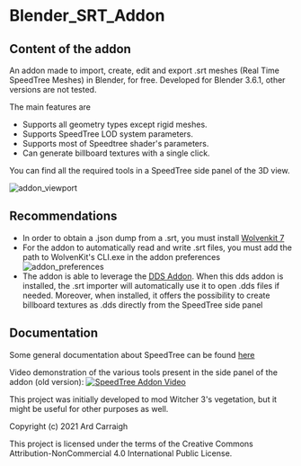 # Blender_SRT_Addon
## Content of the addon
An addon made to import, create, edit and export .srt meshes (Real Time SpeedTree Meshes) in Blender, for free. Developed for Blender 3.6.1, other versions are not tested.

The main features are
- Supports all geometry types except rigid meshes.
- Supports SpeedTree LOD system parameters.
- Supports most of Speedtree shader's parameters.
- Can generate billboard textures with a single click.

You can find all the required tools in a SpeedTree side panel of the 3D view.

![addon_viewport](https://imgur.com/h8APXiI.png)

## Recommendations

- In order to obtain a .json dump from a .srt, you must install [Wolvenkit 7](https://github.com/WolvenKit/WolvenKit-7/releases)
- For the addon to automatically read and write .srt files, you must add the path to WolvenKit's CLI.exe in the addon preferences
![addon_preferences](https://imgur.com/WFjB5sP.png)
- The addon is able to leverage the [DDS Addon](https://github.com/matyalatte/Blender-DDS-Addon/releases). When this dds addon is installed, the .srt importer will automatically use it to open .dds files if needed. Moreover, when installed, it offers the possibility to create billboard textures as .dds directly from the SpeedTree side panel

## Documentation

Some general documentation about SpeedTree can be found [here](https://docs.speedtree.com/doku.php?id=start)

Video demonstration of the various tools present in the side panel of the addon (old version):
[![SpeedTree Addon Video](https://i.ytimg.com/vi/9nWWpDncmZg/maxresdefault.jpg)](https://www.youtube.com/watch?v=9nWWpDncmZg)

This project was initially developed to mod Witcher 3's vegetation, but it might be useful for other purposes as well.

Copyright (c) 2021 Ard Carraigh

This project is licensed under the terms of the Creative Commons Attribution-NonCommercial 4.0 International Public License.
